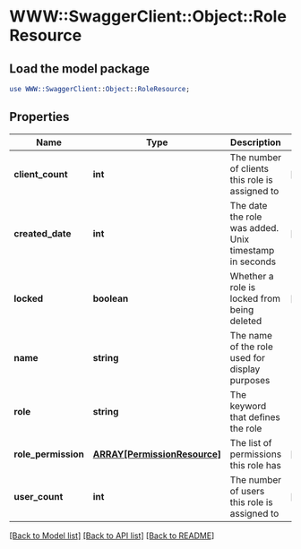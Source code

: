 # WWW::SwaggerClient::Object::RoleResource

## Load the model package
```perl
use WWW::SwaggerClient::Object::RoleResource;
```

## Properties
Name | Type | Description | Notes
------------ | ------------- | ------------- | -------------
**client_count** | **int** | The number of clients this role is assigned to | [optional] 
**created_date** | **int** | The date the role was added. Unix timestamp in seconds | [optional] 
**locked** | **boolean** | Whether a role is locked from being deleted | [optional] 
**name** | **string** | The name of the role used for display purposes | 
**role** | **string** | The keyword that defines the role | 
**role_permission** | [**ARRAY[PermissionResource]**](PermissionResource.md) | The list of permissions this role has | [optional] 
**user_count** | **int** | The number of users this role is assigned to | [optional] 

[[Back to Model list]](../README.md#documentation-for-models) [[Back to API list]](../README.md#documentation-for-api-endpoints) [[Back to README]](../README.md)


